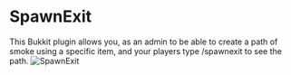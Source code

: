 SpawnExit
===========
This Bukkit plugin allows you, as an admin to be able to create a path of smoke using a specific item, 
and your players type /spawnexit to see the path.
![SpawnExit](http://supaham.com/ss/2013-07-23-11_17-04.png)
